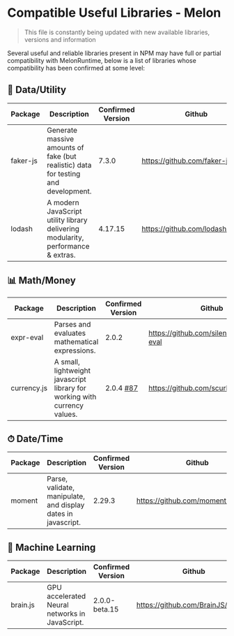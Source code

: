 # Compatible Useful Libraries - Melon

> This file is constantly being updated with new available libraries, versions and information

Several useful and reliable libraries present in NPM may have full or partial compatibility with MelonRuntime, below is a list of 
libraries whose compatibility has been confirmed at some level:

## 📄 Data/Utility

| Package | Description | Confirmed Version | Github |
| ------- | ----------- | ----------------- | ------ |
| faker-js | Generate massive amounts of fake (but realistic) data for testing and development. | 7.3.0 | https://github.com/faker-js/faker |
| lodash | A modern JavaScript utility library delivering modularity, performance & extras. | 4.17.15 | https://github.com/lodash/lodash |

## 📊 Math/Money

| Package | Description | Confirmed Version | Github |
| ------- | ----------- | ----------------- | ------ |
| expr-eval | Parses and evaluates mathematical expressions. | 2.0.2 | https://github.com/silentmatt/expr-eval |
| currency.js | A small, lightweight javascript library for working with currency values. | 2.0.4 [#87](https://github.com/MelonRuntime/MelonRuntime/issues/87) | https://github.com/scurker/currency.js |

## ⏱ Date/Time

| Package | Description | Confirmed Version | Github |
| ------- | ----------- | ----------------- | ------ |
| moment | Parse, validate, manipulate, and display dates in javascript. | 2.29.3 | https://github.com/moment/moment/ |

## 🧠 Machine Learning

| Package | Description | Confirmed Version | Github |
| ------- | ----------- | ----------------- | ------ |
| brain.js | GPU accelerated Neural networks in JavaScript. | 2.0.0-beta.15 | https://github.com/BrainJS/brain.js | 